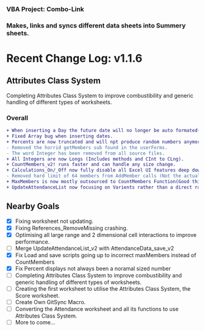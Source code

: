 ### VBA Project: Combo-Link ###
### Makes, links and syncs different data sheets into Summery sheets. ###

# Recent Change Log: v1.1.6 #
## Attributes Class System ##
 Completing Attributes Class System to improve combustibility and generic handling of different types of worksheets.

### Overall ###
```diff
+ When inserting a Day the future date will no longer be auto formated(13/07/2018).
+ Fixed Array bug when inserting dates.
+ Percents are now truncated and will npt produce random numbers anymore.
- Removed the horrid getMembers sub found in the userForms.
- The word Integer has been removed from all source files.
+ All Integers are now Longs (Includes methods and CInt to CLng).
+ CountMembers_v2! runs faster and can handle any size change.
+ Calculations_On/_Off now fully disable all Excel UI features deep down the stack.
- Removed hard limit of 64 members from AddMember calls (Not the actual sub).
+ MaxMembers is now mostly outsourced to CountMembers Function(Good thing).
+ UpdateAttendanceList now focusing on Varients rather than a direct range.
```

## Nearby Goals ##
- [x] Fixing worksheet not updating.
- [x] Fixing References_RemoveMissing crashing.
- [x] Optimising all large range and 2 dimensional cell interactions to improve performance.
- [ ] Merge UpdateAttendanceList_v2 with AttendanceData_save_v2
- [x] Fix Load and save scripts going up to incorrect maxMembers instead of CountMembers
- [x] Fix Percent displays not always been a noramal sized number
- [ ] Completing Attributes Class System to improve combustibility and generic handling of different types of worksheets.
- [ ] Creating the first worksheet to utilise the Attributes Class System, the Score worksheet.
- [ ] Create Own GitSync Macro.
- [ ] Converting the Attendance worksheet and all its functions to use Attributes Class System.
- [ ] More to come...
